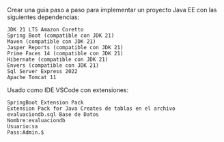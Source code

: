Crear una guia paso a paso para implementar un proyecto Java EE con las siguientes dependencias:

    JDK 21 LTS Amazon Coretto
    Spring Boot (compatible con JDK 21)
    Maven (compatible con JDK 21)
    Jasper Reports (compatible con JDK 21)
    Prime Faces 14 (compatible con JDK 21)
    Hibernate (compatible con JDK 21)
    Envers (compatible con JDK 21)
    Sql Server Express 2022
    Apache Tomcat 11

Usado como IDE VSCode con extensiones:

    SpringBoot Extension Pack
    Extension Pack for Java Creates de tablas en el archivo evaluaciondb.sql Base de Datos
    Nombre:evaluaciondb
    Usuario:sa
    Pass:Admin.$
